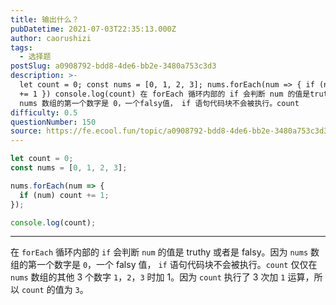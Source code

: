 ```yaml
---
title: 输出什么？
pubDatetime: 2021-07-03T22:35:13.000Z
author: caorushizi
tags:
  - 选择题
postSlug: a0908792-bdd8-4de6-bb2e-3480a753c3d3
description: >-
  let count = 0; const nums = [0, 1, 2, 3]; nums.forEach(num => { if (num) count
  += 1 }) console.log(count) 在 forEach 循环内部的 if 会判断 num 的值是truthy或者是falsy。因为
  nums 数组的第一个数字是 0，一个falsy值， if 语句代码块不会被执行。count
difficulty: 0.5
questionNumber: 150
source: https://fe.ecool.fun/topic/a0908792-bdd8-4de6-bb2e-3480a753c3d3
---
```


```javascript
let count = 0;
const nums = [0, 1, 2, 3];

nums.forEach(num => {
  if (num) count += 1;
});

console.log(count);
```

---

在 `forEach` 循环内部的 `if` 会判断 `num` 的值是 truthy 或者是 falsy。因为 `nums` 数组的第一个数字是 `0`，一个 falsy 值， `if` 语句代码块不会被执行。`count` 仅仅在 `nums` 数组的其他 3 个数字 `1`，`2`，`3` 时加 1。因为 `count` 执行了 3 次加 `1` 运算，所以 `count` 的值为 `3`。
